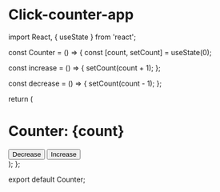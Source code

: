 # Click-counter-app
import React, { useState } from 'react';

const Counter = () => {
  const [count, setCount] = useState(0);

  const increase = () => {
    setCount(count + 1);
  };

  const decrease = () => {
    setCount(count - 1);
  };

  return (
    <div className="flex flex-col items-center justify-center min-h-screen bg-gray-100">
      <h1 className="text-4xl font-bold mb-4">Counter: {count}</h1>
      <div className="flex space-x-4">
        <button
          onClick={decrease}
          className="px-4 py-2 bg-red-500 text-white rounded-2xl hover:bg-red-600"
        >
          Decrease
        </button>
        <button
          onClick={increase}
          className="px-4 py-2 bg-green-500 text-white rounded-2xl hover:bg-green-600"
        >
          Increase
        </button>
      </div>
    </div>
  );
};

export default Counter;
